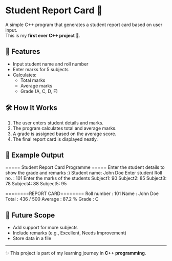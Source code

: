 # Student Report Card 📘

A simple C++ program that generates a student report card based on user input.  
This is my **first ever C++ project** 🚀.

## 📌 Features
- Input student name and roll number  
- Enter marks for 5 subjects  
- Calculates:
  - Total marks  
  - Average marks  
  - Grade (A, C, D, F)  

## 🛠 How It Works
1. The user enters student details and marks.  
2. The program calculates total and average marks.  
3. A grade is assigned based on the average score.  
4. The final report card is displayed neatly.  

## 🎯 Example Output
===== Student Report Card Programme =====
Enter the student details to show the grade and remarks :)
Student name: John Doe
Enter student Roll no. : 101
Enter the marks of the students
Subject1: 90
Subject2: 85
Subject3: 78
Subject4: 88
Subject5: 95


========REPORT CARD========
Roll number : 101
Name : John Doe
Total : 436 / 500
Average : 87.2 %
Grade : C


## 🚀 Future Scope
- Add support for more subjects  
- Include remarks (e.g., Excellent, Needs Improvement)  
- Store data in a file  

---

✨ This project is part of my learning journey in **C++ programming**.

